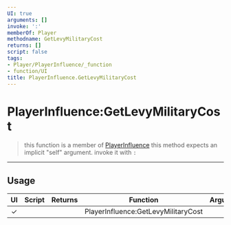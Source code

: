```yaml
---
UI: true
arguments: []
invoke: ':'
memberOf: Player
methodname: GetLevyMilitaryCost
returns: []
script: false
tags:
- Player/PlayerInfluence/_function
- function/UI
title: PlayerInfluence.GetLevyMilitaryCost
---
```

# PlayerInfluence:GetLevyMilitaryCost
> this function is a member of [PlayerInfluence](civ-6/lua/PlayerInfluence.md)
> this method expects an implicit "self" argument. invoke it with `:`
-----
## Usage
|  UI | Script | Returns | Function | Arguments |
|:---:|:------:|-------:|:--------:|:---------|
|✓| ||PlayerInfluence:GetLevyMilitaryCost||
